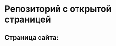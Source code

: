 # Репозиторий с открытой страницей 

## Страница сайта:
<!--Вставить ссылку на публичную страницу--> 
